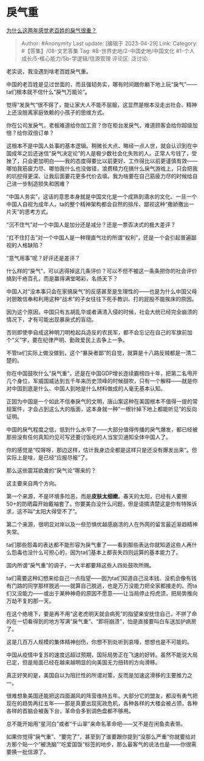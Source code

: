 # 戾气重
[为什么这两年感觉老百姓的戾气很重？](https://www.zhihu.com/question/597438749/answer/3005506004)

> Author: #Anonymity
> Last update: [编辑于 2023-04-29]
> Link:
> Category: #【答集】/08-文艺答集
> Tag: #8-世界史地/2-中国史地/中国文化 #1-个人成长/5-核心能力/5b-学逻辑/信源管理
> 评论区:
> 泛讨论:

老实说，我没遇到啥老百姓戾气重。

中国的老百姓是见过世面的，而且强韧务实，哪有时间跟你躺下地上玩“戾气”——ta们根本就不信什么“戾气万能论”。

觉得“发戾气“很不得了，能让家大人不能不屈服，这显然是根本没走出社会、精神上还没脱离家庭依赖的小孩子的思维方式。

你在公司发戾气，老板难道给你加工资？你在柜台发戾气，难道顾客会给你超级加倍？给你双倍订单？

这根本不是中国人处事的基本逻辑。稍微长大点、略经一点人世，就会认识到在中国成年之后还迷信“戾气决定论”的人是极少数社会化失败的人。正常人亏钱了，受挫了，只会更加明白——我的态度得要比以前更好、工作得比以前更谨慎有效——哪怕我筋疲力尽、哪怕我什么也没做错，浪费精力在搞什么戾气游戏上，只会把我的坑挖得更深、让我后面要花更多代价去填。我为啥要在自己筋疲力尽的时候给自己进一步制造损失和困难？

“中国人务实”，这话的意思本身就是中国文化是一个成熟到滴水的文化、一旦一个中国人自视为成年人，ta的整个精神架构都会自然的排斥、鄙视这种“撒娇撒出一片天”的思考方式。

“沉不住气”对一个中国人是加分还是减分？还是一票否决式的极大差评？

“扛不住打击”对一个中国人是一种理直气壮的所谓“权利”，还是一个会引起普遍鄙视的人格缺陷？

“意气用事”呢？好评还是差评？

什么样的“戾气”，可以逃得掉这几条评价？可以不但不被这一条条把你的社会评价搞到千疮百孔，而是赢得满堂喝彩，名扬天下？

中国人对“没本事只会在家搞戾气”的反感甚至是生理性的——也是为什么中国父母对胆敢信奉和利用这种“战术”的子女往往下死手教训、打的屁股不能挨床的原因。

因为这个原因，中国只有五胡乱华或者满清入侵的时候，社会大统已经完全崩溃的情况下，才有可能出现暴戾式的盲动。

否则即使李自成这种明刀明枪起兵造反的农民军，都不会忘记在自己的军旗前加个“义”字，要在纪律严明、勤政爱民上去争上一争。

不管ta们实际上做没做到，这个“暴戾者鄙”的自觉，就算是十八路反贼都是一清二楚的。

你在中国鼓吹什么“戾气重”，还是在中国GDP增长连续霸榜四十年，把第二名甩开几个身位，军威国威达到五千年来历史顶峰的时候鼓吹，只有一个解释——就是你对中国到底是什么、中国人到地是什么材料做成的人毫无基本认知。

正因为中国是一个如此不信奉戾气的文明，唐山案这种在美国根本不值得一提的常规案件，才会占到这么大的版面，这本身就一种“一根针掉下地上都能听见”的反向证明。

中国的戾气程度之低，低到什么水平了——大部分值得传播的戾气爆发，都已经被那些没有任何真知灼见可写还要讨饭吃的人当宝贝通知全体中国人了。

你的感觉是“哎呀呀，那边这样，估计我身边全都是这样只是还没有爆发出来”。但实际上是啥，是已经“应报尽报”了。

那么这些震耳欲聋的“戾气论”哪来的？

这主要来自两个方向。

第一个来源，不是环境多险恶，而是**皮肤太细嫩**。春天的太阳，已经有人要擦50+的防晒霜开始戴袖套了。你要美白没什么问题，但是请搞清楚这是你有特殊诉求，这不叫“太阳大得受不了”。

第二个来源，很明显对岸以及一些恐惧优越感崩溃的人在外网的留言最近渐趋精神失常。

ta们那些怨毒的表达都不能形容为戾气重了——看到那些表达你就知道这些人再什么怨毒也没什么可担心的，因为ta们基本上都丧失四则运算的基本能力了。

国内所谓“戾气重”的调子，一大半都要拜这些人四处鼓吹所赐。

ta们需要这种幻想来给自己一点指望——因为ta们知道自己没本钱、没机会像有钱有门路的同学那样脱逃——就算自己脱逃，也是万万没能力把全家都接走的。而ta们又没能力——或出于某种神奇的原因不愿意——让当局停止捋虎须，把局势推向万劫不复的那一天。

在这个绝境下，要是再不用“这老虎明天就会病死”的指望来安抚住自己，不拼了命的在一切看得到的地方写满“戾气重”、“即将崩溃”，怕是直接要叫白车送加护病房了。

这是几百万人规模的集体精神创伤，你想不到处听到哀嚎，想想也是不可能的。

中国从疫情中复苏的速度远超过预期，国际局势正在飞速的好转。虽然不能说大局已定，但是局面已经在越来越明显的向美国无力扭转的方向滑移。

真正好笑的是，美国自以为阻拦性的所谓对策，反而是加速这滑移的主要推力之一。

很难想象美国还能把这四面漏风的阵营维持五年。大部分它的盟友，都没有勇气把现在的趋势再扛五年——那是真要出现宪政危机，各种各样的大楼会被占领，各种各样的首脑会被轰下台，革命会多到调色盘都不够用。

总不能开始用“星河白”或者“千山翠”来命名革命吧——又不是在闲鱼卖表带。

如果你觉得“戾气重”、“要完了”，甚至到了谁要跟你提到“没那么严重“你就要给对方那个贴一个“被洗脑”“吃爱国饭”标签的地步，那么最客气的说法也是——你很需要换一批信源了。
